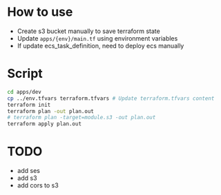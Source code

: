 # How to use
- Create s3 bucket manually to save terraform state
- Update `apps/{env}/main.tf` using environment variables
- If update ecs_task_definition, need to deploy ecs manually

# Script
```bash
cd apps/dev
cp ../env.tfvars terraform.tfvars # Update terraform.tfvars content
terraform init
terraform plan -out plan.out
# terraform plan -target=module.s3 -out plan.out
terraform apply plan.out
```

# TODO
- add ses
- add s3
- add cors to s3